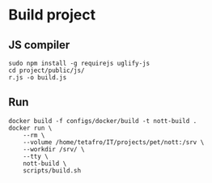 # Build project

## JS compiler

```
sudo npm install -g requirejs uglify-js
cd project/public/js/
r.js -o build.js
```

## Run

```
docker build -f configs/docker/build -t nott-build .
docker run \
    --rm \
    --volume /home/tetafro/IT/projects/pet/nott:/srv \
    --workdir /srv/ \
    --tty \
    nott-build \
    scripts/build.sh
```
